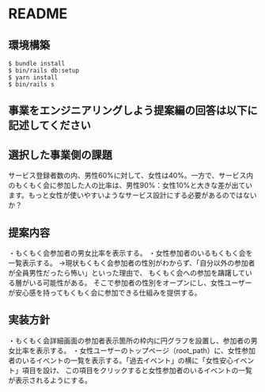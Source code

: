 # README

## 環境構築
```
$ bundle install
$ bin/rails db:setup
$ yarn install
$ bin/rails s
```

## 事業をエンジニアリングしよう提案編の回答は以下に記述してください

## 選択した事業側の課題
サービス登録者数の内、男性60%に対して、女性は40%。一方で、サービス内のもくもく会に参加した人の比率は、男性90%：女性10%と大きな差が出ています。もっと女性が使いやすいようなサービス設計にする必要があるのではないか？

## 提案内容
・もくもく会参加者の男女比率を表示する。
・女性参加者のいるもくもく会を一覧表示する。
→現状もくもく会参加者の性別がわからず、「自分以外の参加者が全員男性だったら怖い」といった理由で、
もくもく会への参加を躊躇している層がいる可能性がある。
そこで参加者の性別をオープンにし、女性ユーザーが安心感を持ってもくもく会に参加できる仕組みを提供する。

## 実装方針
・もくもく会詳細画面の参加者表示箇所の枠内に円グラフを設置し、参加者の男女比率を表示する。
・女性ユーザーのトップページ（root_path）に、女性参加者のいるイベントの一覧を表示する。「過去イベント」の横に「女性安心イベント」項目を設け、
この項目をクリックすると女性参加者のいるイベントの一覧が表示されるようにする。
